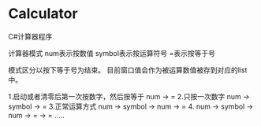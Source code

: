 # Calculator
C#计算器程序


计算器模式
num表示按数值
symbol表示按运算符号
=表示按等于号

模式区分以按下等于号为结束。
目前窗口值会作为被运算数值被存到对应的list中。

1.启动或者清零后第一次按数字，然后按等于
num -> =
2.只按一次数字
num -> symbol -> =
3.正常运算方式
num -> symbol -> num -> =
4.
num -> symbol -> num -> = -> = .....